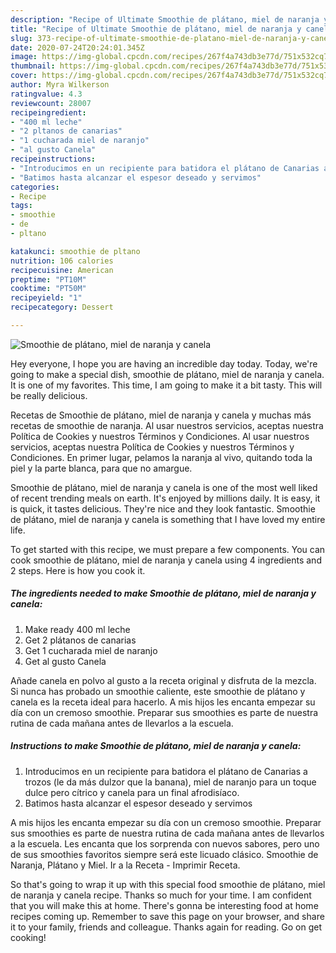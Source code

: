 ```yaml
---
description: "Recipe of Ultimate Smoothie de plátano, miel de naranja y canela"
title: "Recipe of Ultimate Smoothie de plátano, miel de naranja y canela"
slug: 373-recipe-of-ultimate-smoothie-de-platano-miel-de-naranja-y-canela
date: 2020-07-24T20:24:01.345Z
image: https://img-global.cpcdn.com/recipes/267f4a743db3e77d/751x532cq70/smoothie-de-platano-miel-de-naranja-y-canela-foto-principal.jpg
thumbnail: https://img-global.cpcdn.com/recipes/267f4a743db3e77d/751x532cq70/smoothie-de-platano-miel-de-naranja-y-canela-foto-principal.jpg
cover: https://img-global.cpcdn.com/recipes/267f4a743db3e77d/751x532cq70/smoothie-de-platano-miel-de-naranja-y-canela-foto-principal.jpg
author: Myra Wilkerson
ratingvalue: 4.3
reviewcount: 28007
recipeingredient:
- "400 ml leche"
- "2 pltanos de canarias"
- "1 cucharada miel de naranjo"
- "al gusto Canela"
recipeinstructions:
- "Introducimos en un recipiente para batidora el plátano de Canarias a trozos (le da más dulzor que la banana), miel de naranjo para un toque dulce pero cítrico y canela para un final afrodisíaco."
- "Batimos hasta alcanzar el espesor deseado y servimos"
categories:
- Recipe
tags:
- smoothie
- de
- pltano

katakunci: smoothie de pltano 
nutrition: 106 calories
recipecuisine: American
preptime: "PT10M"
cooktime: "PT50M"
recipeyield: "1"
recipecategory: Dessert

---
```



![Smoothie de plátano, miel de naranja y canela](https://img-global.cpcdn.com/recipes/267f4a743db3e77d/751x532cq70/smoothie-de-platano-miel-de-naranja-y-canela-foto-principal.jpg)

Hey everyone, I hope you are having an incredible day today. Today, we're going to make a special dish, smoothie de plátano, miel de naranja y canela. It is one of my favorites. This time, I am going to make it a bit tasty. This will be really delicious.

Recetas de Smoothie de plátano, miel de naranja y canela y muchas más recetas de smoothie de naranja. Al usar nuestros servicios, aceptas nuestra Política de Cookies y nuestros Términos y Condiciones. Al usar nuestros servicios, aceptas nuestra Política de Cookies y nuestros Términos y Condiciones. En primer lugar, pelamos la naranja al vivo, quitando toda la piel y la parte blanca, para que no amargue.

Smoothie de plátano, miel de naranja y canela is one of the most well liked of recent trending meals on earth. It's enjoyed by millions daily. It is easy, it is quick, it tastes delicious. They're nice and they look fantastic. Smoothie de plátano, miel de naranja y canela is something that I have loved my entire life.


To get started with this recipe, we must prepare a few components. You can cook smoothie de plátano, miel de naranja y canela using 4 ingredients and 2 steps. Here is how you cook it.

<!--inarticleads1-->

##### The ingredients needed to make Smoothie de plátano, miel de naranja y canela:

1. Make ready 400 ml leche
1. Get 2 plátanos de canarias
1. Get 1 cucharada miel de naranjo
1. Get al gusto Canela


Añade canela en polvo al gusto a la receta original y disfruta de la mezcla. Si nunca has probado un smoothie caliente, este smoothie de plátano y canela es la receta ideal para hacerlo. A mis hijos les encanta empezar su día con un cremoso smoothie. Preparar sus smoothies es parte de nuestra rutina de cada mañana antes de llevarlos a la escuela. 

<!--inarticleads2-->

##### Instructions to make Smoothie de plátano, miel de naranja y canela:

1. Introducimos en un recipiente para batidora el plátano de Canarias a trozos (le da más dulzor que la banana), miel de naranjo para un toque dulce pero cítrico y canela para un final afrodisíaco.
1. Batimos hasta alcanzar el espesor deseado y servimos


A mis hijos les encanta empezar su día con un cremoso smoothie. Preparar sus smoothies es parte de nuestra rutina de cada mañana antes de llevarlos a la escuela. Les encanta que los sorprenda con nuevos sabores, pero uno de sus smoothies favoritos siempre será este licuado clásico. Smoothie de Naranja, Plátano y Miel. Ir a la Receta - Imprimir Receta. 

So that's going to wrap it up with this special food smoothie de plátano, miel de naranja y canela recipe. Thanks so much for your time. I am confident that you will make this at home. There's gonna be interesting food at home recipes coming up. Remember to save this page on your browser, and share it to your family, friends and colleague. Thanks again for reading. Go on get cooking!
